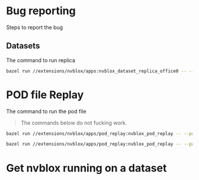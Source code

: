 
# Bug reporting
Steps to report the bug

## Datasets
The command to run replica
```bash
bazel run //extensions/nvblox/apps:nvblox_dataset_replica_office0 -- --param=dataset_loader.dataset_loader=loader=base_path=/home/alex/datasets/replica/office0 --param=nvblox_mapper.nvblox_mapper=nvblox=mesh_ply_path=/home/alex/trunk/nvblox_analysis/2023_03_27_sight_debug/mesh.ply
```

# POD file Replay
The command to run the pod file
> The commands below do not fucking work.
```bash
bazel run //extensions/nvblox/apps/pod_replay:nvblox_pod_replay -- --param=replayer.pod_replayer=file=file_path=/home/alex/datasets/2023_02_10_carter/2023-02-09_03-47-23_cuvslam_fig-8_cubicles.pod
```

```bash
bazel run //extensions/nvblox/apps/pod_replay:nvblox_pod_replay -- --param=nvblox_mapper.nvblox_mapper=nvblox=mesh_ply_path=/home/alex/trunk/nvblox_analysis/2023_03_27_sight_debug/mesh.ply
```

# Get nvblox running on a dataset